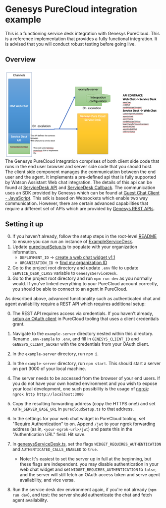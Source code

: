 # Genesys PureCloud integration example

This is a functioning service desk integration with Genesys PureCloud. This is a reference implementation that provides a fully functional integration. It is advised that you will conduct robust testing before going live.

## Overview

![Genesys Architecture Overview](./arch-overview.png)
The Genesys PureCloud Integration comprises of both client side code that runs in the end user browser and server side code that you should host.
\
The client side component manages the communication between the end user and the agent. It implements a pre-defined api that is fully supported by Watson Assistant Web chat integration. The details of this api can be found at [ServiceDesk API](../../types/serviceDesk.ts) and [ServiceDesk Callback](../../types/serviceDeskCallback.ts). The communication uses an SDK provided by Genesys which can be found at [Guest Chat Client - JavaScript](https://developer.mypurecloud.com/api/rest/client-libraries/javascript-guest/index.html). This sdk is based on Websockets which enable two way communication. However, there are certain advanced capabilities that require a different set of APIs which are provided by [Genesys REST APIs](https://developer.mypurecloud.com.au/api/rest/v2/).

## Setting it up

0. If you haven't already, follow the setup steps in the root-level [README](../../../README.md) to ensure you can run an instance of [ExampleServiceDesk](../../serviceDesks/exampleServiceDesk.ts).
1. Update [purecloudSetup.ts](./purecloudSetup.ts) to populate with your organization information.
    - `DEPLOYMENT_ID` -> [create a web chat widget v1.1](https://help.mypurecloud.com/articles/create-a-widget-for-web-chat/)
    - `ORGANIZATION_ID` -> [find my organization ID](https://help.mypurecloud.com/faq/how-do-i-find-my-organization-id/)
2. Go to the project root directory and update `.env` file to update `SERVICE_DESK_CLASS` variable to  `GenesysServiceDesk`. 
3. Go to the project root directory and run `npm run dev` as you normally would. If you've linked everything to your PureCloud account correctly, you should be able to connect to an agent in PureCloud.

As described above, advanced functionality such as authenticated chat and agent availability require a REST API which requires additional setup:

0. The REST API requires access via credentials. If you haven't already, [setup an OAuth client](https://help.mypurecloud.com/articles/create-an-oauth-client/) in PureCloud tooling that uses a client credentials grant.
1. Navigate to the `example-server` directory nested within this directory. Rename `.env-sample` to `.env`, and fill in `GENESYS_CLIENT_ID` and `GENESYS_CLIENT_SECRET` with the credentials from your OAuth client.
2. In the `example-server` directory, run `npm i`.
3. In the `example-server` directory, run `npm start`. This should start a server on port 3000 of your local machine.
4. The server needs to be accessed from the browser of your end users. If you do not have your own hosted environment and you wish to expose your local development, one such possibility  is the usage of [ngrok](https://ngrok.com/):
`ngrok http http://localhost:3000`
5. Copy the resulting forwarding address (copy the HTTPS one!) and set `AUTH_SERVER_BASE_URL` in `purecloudSetup.ts` to that address.
6. In the settings for your web chat widget in PureCloud tooling, set "Require Authentication" to on. Append `/jwt` to your ngrok forwarding address (as in, `<your-ngrok-url>/jwt`) and paste this in the "Authentication URL" field. Hit save.

7. In [genesysServiceDesk.ts](./genesysServiceDesk.ts), set the flags `WIDGET_REQUIRES_AUTHENTICATION` and `AUTHENTICATED_CALLS_ENABLED` to `true`.
    - Note: It's easiest to set the server up in full at the beginning, but these flags are independent. you may disable authentication in your web chat widget and set `WIDGET_REQUIRES_AUTHENTICATION` to `false`, and the server will still fetch an OAuth access token and serve agent availability, and vice versa.
8. Run the service desk dev environment again, if you're not already (`npm run dev`), and test: the server should authenticate the chat and fetch agent availability.
